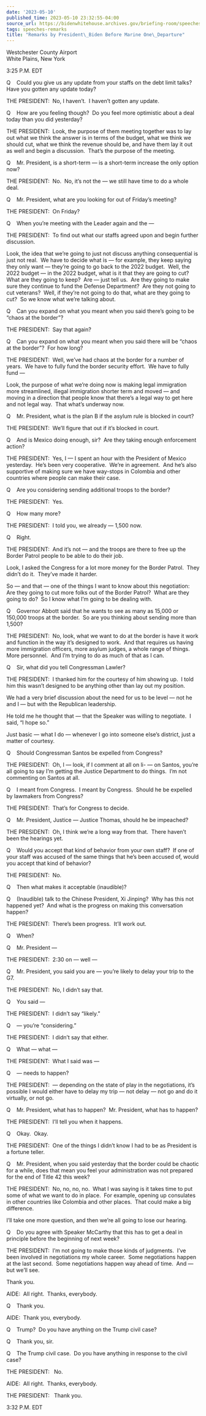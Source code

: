 ```yaml
---
date: '2023-05-10'
published_time: 2023-05-10 23:32:55-04:00
source_url: https://bidenwhitehouse.archives.gov/briefing-room/speeches-remarks/2023/05/10/remarks-by-president-biden-before-marine-one-departure-35/
tags: speeches-remarks
title: "Remarks by President\_Biden Before Marine One\_Departure"
---
```

 
Westchester County Airport  
White Plains, New York

3:25 P.M. EDT

Q    Could you give us any update from your staffs on the debt limit
talks?  Have you gotten any update today?

THE PRESIDENT:  No, I haven’t.  I haven’t gotten any update.

Q    How are you feeling though?  Do you feel more optimistic about a
deal today than you did yesterday?

THE PRESIDENT:  Look, the purpose of them meeting together was to lay
out what we think the answer is in terms of the budget, what we think we
should cut, what we think the revenue should be, and have them lay it
out as well and begin a discussion.  That’s the purpose of the meeting.

Q    Mr. President, is a short-term — is a short-term increase the only
option now?

THE PRESIDENT:  No.  No, it’s not the — we still have time to do a whole
deal. 

Q    Mr. President, what are you looking for out of Friday’s meeting?

THE PRESIDENT:  On Friday? 

Q    When you’re meeting with the Leader again and the —

THE PRESIDENT:  To find out what our staffs agreed upon and begin
further discussion. 

Look, the idea that we’re going to just not discuss anything
consequential is just not real.  We have to decide what is — for
example, they keep saying they only want — they’re going to go back to
the 2022 budget.  Well, the 2022 budget — in the 2022 budget, what is it
that they are going to cut?  What are they going to keep?  Are — just
tell us.  Are they going to make sure they continue to fund the Defense
Department?  Are they not going to cut veterans?  Well, if they’re not
going to do that, what are they going to cut?  So we know what we’re
talking about.

Q    Can you expand on what you meant when you said there’s going to be
“chaos at the border”?

THE PRESIDENT:  Say that again? 

Q    Can you expand on what you meant when you said there will be “chaos
at the border”?  For how long?

THE PRESIDENT:  Well, we’ve had chaos at the border for a number of
years.  We have to fully fund the border security effort.  We have to
fully fund —

Look, the purpose of what we’re doing now is making legal immigration
more streamlined, illegal immigration shorter term and moved — and
moving in a direction that people know that there’s a legal way to get
here and not legal way.  That what’s underway now.

Q    Mr. President, what is the plan B if the asylum rule is blocked in
court?

THE PRESIDENT:  We’ll figure that out if it’s blocked in court.

Q    And is Mexico doing enough, sir?  Are they taking enough
enforcement action?

THE PRESIDENT:  Yes, I — I spent an hour with the President of Mexico
yesterday.  He’s been very cooperative.  We’re in agreement.  And he’s
also supportive of making sure we have way-stops in Colombia and other
countries where people can make their case.

Q    Are you considering sending additional troops to the border?

THE PRESIDENT:  Yes. 

Q    How many more?

THE PRESIDENT:  I told you, we already — 1,500 now. 

Q    Right.

THE PRESIDENT:  And it’s not — and the troops are there to free up the
Border Patrol people to be able to do their job. 

Look, I asked the Congress for a lot more money for the Border Patrol. 
They didn’t do it.  They’ve made it harder. 

So — and that — one of the things I want to know about this negotiation:
Are they going to cut more folks out of the Border Patrol?  What are
they going to do?  So I know what I’m going to be dealing with.

Q    Governor Abbott said that he wants to see as many as 15,000 or
150,000 troops at the border.  So are you thinking about sending more
than 1,500?

THE PRESIDENT:  No, look, what we want to do at the border is have it
work and function in the way it’s designed to work.  And that requires
us having more immigration officers, more asylum judges, a whole range
of things.  More personnel.  And I’m trying to do as much of that as I
can.

Q    Sir, what did you tell Congressman Lawler?

THE PRESIDENT:  I thanked him for the courtesy of him showing up.  I
told him this wasn’t designed to be anything other than lay out my
position. 

We had a very brief discussion about the need for us to be level — not
he and I — but with the Republican leadership. 

He told me he thought that — that the Speaker was willing to negotiate. 
I said, “I hope so.” 

Just basic — what I do — whenever I go into someone else’s district,
just a matter of courtesy.

Q    Should Congressman Santos be expelled from Congress?

THE PRESIDENT:  Oh, I — look, if I comment at all on li- — on Santos,
you’re all going to say I’m getting the Justice Department to do
things.  I’m not commenting on Santos at all.

Q    I meant from Congress.  I meant by Congress.  Should he be expelled
by lawmakers from Congress?

THE PRESIDENT:  That’s for Congress to decide.

Q    Mr. President, Justice — Justice Thomas, should he be impeached?

THE PRESIDENT:  Oh, I think we’re a long way from that.  There haven’t
been the hearings yet.

Q    Would you accept that kind of behavior from your own staff?  If one
of your staff was accused of the same things that he’s been accused of,
would you accept that kind of behavior? 

THE PRESIDENT:  No.

Q    Then what makes it acceptable (inaudible)?

Q    (Inaudible) talk to the Chinese President, Xi Jinping?  Why has
this not happened yet?  And what is the progress on making this
conversation happen?

THE PRESIDENT:  There’s been progress.  It’ll work out. 

Q    When?

Q    Mr. President —

THE PRESIDENT:  2:30 on — well —

Q    Mr. President, you said you are — you’re likely to delay your trip
to the G7.

THE PRESIDENT:  No, I didn’t say that. 

Q    You said —

THE PRESIDENT:  I didn’t say “likely.” 

Q    — you’re “considering.”

THE PRESIDENT:  I didn’t say that either. 

Q    What — what —

THE PRESIDENT:  What I said was —

Q    — needs to happen?

THE PRESIDENT:  — depending on the state of play in the negotiations,
it’s possible I would either have to delay my trip — not delay — not go
and do it virtually, or not go. 

Q    Mr. President, what has to happen?  Mr. President, what has to
happen?

THE PRESIDENT:  I’ll tell you when it happens.

Q    Okay.  Okay.

THE PRESIDENT:  One of the things I didn’t know I had to be as President
is a fortune teller.

Q    Mr. President, when you said yesterday that the border could be
chaotic for a while, does that mean you feel your administration was not
prepared for the end of Title 42 this week?

THE PRESIDENT:  No, no, no, no.  What I was saying is it takes time to
put some of what we want to do in place.  For example, opening up
consulates in other countries like Colombia and other places.  That
could make a big difference. 

I’ll take one more question, and then we’re all going to lose our
hearing.

Q    Do you agree with Speaker McCarthy that this has to get a deal in
principle before the beginning of next week?

THE PRESIDENT:  I’m not going to make those kinds of judgments.  I’ve
been involved in negotiations my whole career.  Some negotiations happen
at the last second.  Some negotiations happen way ahead of time.  And —
but we’ll see.

Thank you.

AIDE:  All right.  Thanks, everybody.

Q    Thank you.

AIDE:  Thank you, everybody.

Q    Trump?  Do you have anything on the Trump civil case?

Q    Thank you, sir.

Q    The Trump civil case.  Do you have anything in response to the
civil case?

THE PRESIDENT:   No.

AIDE:  All right.  Thanks, everybody.

THE PRESIDENT:   Thank you.

3:32 P.M. EDT
